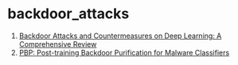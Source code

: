 # backdoor_attacks

1. [Backdoor Attacks and Countermeasures on Deep Learning: A Comprehensive Review](https://arxiv.org/pdf/2007.10760)
2. [PBP: Post-training Backdoor Purification for Malware Classifiers](https://arxiv.org/abs/2412.03441)
